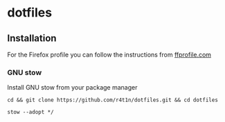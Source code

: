 # dotfiles

## Installation

For the Firefox profile you can follow the instructions from [ffprofile.com](https://ffprofile.com/#finish)

### GNU stow

Install GNU stow from your package manager

```
cd && git clone https://github.com/r4t1n/dotfiles.git && cd dotfiles
```

```
stow --adopt */
```

